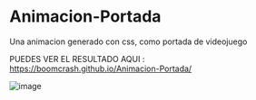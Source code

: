 # Animacion-Portada
Una animacion generado con css, como portada de videojuego


PUEDES VER EL RESULTADO AQUI : https://boomcrash.github.io/Animacion-Portada/

![image](https://user-images.githubusercontent.com/64045193/182504670-090bdc5a-217f-4890-94cb-2417e14f277b.png)

